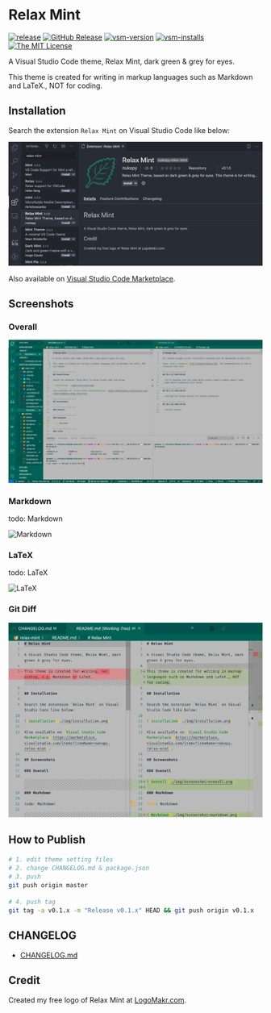 # Relax Mint

[![release](https://img.shields.io/github/workflow/status/nukopy/relax-mint-vscode-theme/release.svg?style=flat-square)](https://github.com/nukopy/relax-mint-vscode-theme/actions/workflows/cd.yml) [![GitHub Release](https://img.shields.io/github/v/release/nukopy/relax-mint-vscode-theme.svg?style=flat-square)](https://github.com/nukopy/relax-mint-vscode-theme/releases) [![vsm-version](https://img.shields.io/visual-studio-marketplace/v/nukopy.relax-mint?style=flat-square&label=VS%20Marketplace&logo=visual-studio-code)](https://marketplace.visualstudio.com/items?itemName=nukopy.relax-mint) [![vsm-installs](https://img.shields.io/visual-studio-marketplace/i/nukopy.relax-mint?style=flat-square&label=installs&logo=visual-studio-code)](https://marketplace.visualstudio.com/items?itemName=nukopy.relax-mint) [![The MIT License](https://img.shields.io/badge/license-MIT-orange.svg?style=flat-square)](http://opensource.org/licenses/MIT)

A Visual Studio Code theme, Relax Mint, dark green & grey for eyes.

This theme is created for writing in markup languages such as Markdown and LaTeX., NOT for coding.

## Installation

Search the extension `Relax Mint` on Visual Studio Code like below:

![installation](./img/installation.png)

Also available on [Visual Studio Code Marketplace](https://marketplace.visualstudio.com/items?itemName=nukopy.relax-mint).

## Screenshots

### Overall

![Overall](./img/screenshot-overall.png)

### Markdown

todo: Markdown

![Markdown](./img/screenshot-markdown.png)

### LaTeX

todo: LaTeX

![LaTeX](./img/screenshot-latex.png)

### Git Diff

![Git Diff](./img/screenshot-git-diff.png)

## How to Publish

```sh
# 1. edit theme setting files
# 2. change CHANGELOG.md & package.json
# 3. push
git push origin master

# 4. push tag
git tag -a v0.1.x -m "Release v0.1.x" HEAD && git push origin v0.1.x
```

## CHANGELOG

- [CHANGELOG.md](https://github.com/nukopy/relax-mint-vscode-theme/blob/master/CHANGELOG.md)

## Credit

Created my free logo of Relax Mint at [LogoMakr.com](https://logomakr.com/).
